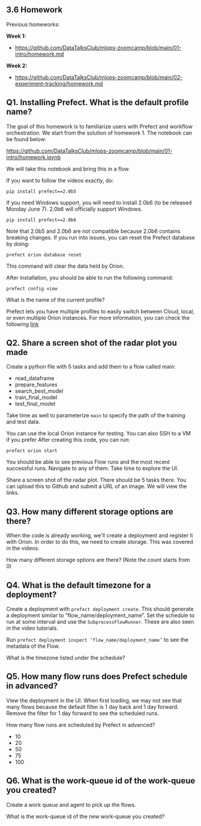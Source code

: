 ## 3.6 Homework

Previous homeworks:

**Week 1:**
* https://github.com/DataTalksClub/mlops-zoomcamp/blob/main/01-intro/homework.md

**Week 2:**
* https://github.com/DataTalksClub/mlops-zoomcamp/blob/main/02-experiment-tracking/homework.md

## Q1. Installing Prefect. What is the default profile name?

The goal of this homework is to familiarize users with Prefect and workflow orchestration. We start from the solution of homework 1. The notebook can be found below:

https://github.com/DataTalksClub/mlops-zoomcamp/blob/main/01-intro/homework.ipynb

We will take this notebook and bring this in a flow. 

If you want to follow the videos exactly, do:

```
pip install prefect==2.0b5
```

If you need Windows support, you will need to install 2.0b6 (to be released Monday June 7). 2.0b6 will officially support Windows.

```
pip install prefect==2.0b6
```

Note that 2.0b5 and 2.0b6 are not compatible because 2.0b6 contains breaking changes. If you run into issues, you can reset the Prefect database by doing:

```
prefect orion database reset
```

This command will clear the data held by Orion.

After installation, you should be able to run the following command:

```
prefect config view
```

What is the name of the current profile?

Prefect lets you have multiple profiles to easily switch between Cloud, local, or even multiple Orion instances. For more information, you can check the following [link](https://orion-docs.prefect.io/concepts/settings/#configuration-profiles)

## Q2. Share a screen shot of the radar plot you made

Create a python file with 5 tasks and add them to a flow called main:

* read_dataframe
* prepare_features
* search_best_model
* train_final_model
* test_final_model

Take time as well to parameterize `main` to specify the path of the training and test data.

You can use the local Orion instance for testing. You can also SSH to a VM if you prefer After creating this code, you can run:

```
prefect orion start
```

You should be able to see previous Flow runs and the most recent successful runs. Navigate to any of them. Take time to explore the UI.

Share a screen shot of the radar plot. There should be 5 tasks there. You can upload this to Github and submit a URL of an image. We will view the links.

## Q3. How many different storage options are there?

When the code is already working, we'll create a deployment and register it with Orion. In order to do this, we need to create storage. This was covered in the videos.

How many different storage options are there? (Note the count starts from 0)

## Q4. What is the default timezone for a deployment?

Create a deployment with `prefect deployment create`. This should generate a deployment similar to “flow_name/deployment_name”. Set the schedule to run at some interval and use the `SubprocessFlowRunner`. These are also seen in the video tutorials.

Run `prefect deployment inspect ‘flow_name/deployment_name’` to see the metadata of the Flow.

What is the timezone listed under the schedule?

## Q5. How many flow runs does Prefect schedule in advanced?

View the deployment in the UI. When first loading, we may not see that many flows because the default filter is 1 day back and 1 day forward. Remove the filter for 1 day forward to see the scheduled runs.

How many flow runs are scheduled by Prefect in advanced?

- 10
- 20
- 50
- 75
- 100

## Q6. What is the work-queue id of the work-queue you created?

Create a work queue and agent to pick up the flows.

What is the work-queue id of the new work-queue you created?
